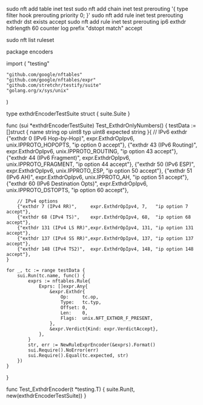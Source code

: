 sudo nft add table inet test
sudo nft add chain inet test prerouting '{ type filter hook prerouting priority 0; }'
sudo nft add rule inet test prerouting exthdr dst exists accept
sudo nft add rule inet test prerouting ip6 exthdr hdrlength 60 counter log prefix "dstopt match" accept


sudo nft list ruleset




package encoders

import (
	"testing"

	"github.com/google/nftables"
	"github.com/google/nftables/expr"
	"github.com/stretchr/testify/suite"
	"golang.org/x/sys/unix"
)

type exthdrEncoderTestSuite struct {
	suite.Suite
}

func (sui *exthdrEncoderTestSuite) Test_ExthdrOnlyNumbers() {
	testData := []struct {
		name     string
		op       uint8
		typ      uint8
		expected string
	}{
		// IPv6 exthdr
		{"exthdr 0 (IPv6 Hop-by-Hop)",         expr.ExthdrOpIpv6, unix.IPPROTO_HOPOPTS,  "ip option 0 accept"},
		{"exthdr 43 (IPv6 Routing)",           expr.ExthdrOpIpv6, unix.IPPROTO_ROUTING,  "ip option 43 accept"},
		{"exthdr 44 (IPv6 Fragment)",          expr.ExthdrOpIpv6, unix.IPPROTO_FRAGMENT, "ip option 44 accept"},
		{"exthdr 50 (IPv6 ESP)",               expr.ExthdrOpIpv6, unix.IPPROTO_ESP,      "ip option 50 accept"},
		{"exthdr 51 (IPv6 AH)",                expr.ExthdrOpIpv6, unix.IPPROTO_AH,       "ip option 51 accept"},
		{"exthdr 60 (IPv6 Destination Opts)",  expr.ExthdrOpIpv6, unix.IPPROTO_DSTOPTS,  "ip option 60 accept"},

		// IPv4 options
		{"exthdr 7 (IPv4 RR)",     expr.ExthdrOpIpv4, 7,   "ip option 7 accept"},
		{"exthdr 68 (IPv4 TS)",    expr.ExthdrOpIpv4, 68,  "ip option 68 accept"},
		{"exthdr 131 (IPv4 LS RR)",expr.ExthdrOpIpv4, 131, "ip option 131 accept"},
		{"exthdr 137 (IPv4 SS RR)",expr.ExthdrOpIpv4, 137, "ip option 137 accept"},
		{"exthdr 148 (IPv4 TS2)",  expr.ExthdrOpIpv4, 148, "ip option 148 accept"},
	}

	for _, tc := range testData {
		sui.Run(tc.name, func() {
			exprs := nftables.Rule{
				Exprs: []expr.Any{
					&expr.Exthdr{
						Op:     tc.op,
						Type:   tc.typ,
						Offset: 0,
						Len:    0,
						Flags:  unix.NFT_EXTHDR_F_PRESENT,
					},
					&expr.Verdict{Kind: expr.VerdictAccept},
				},
			}
			str, err := NewRuleExprEncoder(&exprs).Format()
			sui.Require().NoError(err)
			sui.Require().Equal(tc.expected, str)
		})
	}
}

func Test_ExthdrEncoder(t *testing.T) {
	suite.Run(t, new(exthdrEncoderTestSuite))
}









